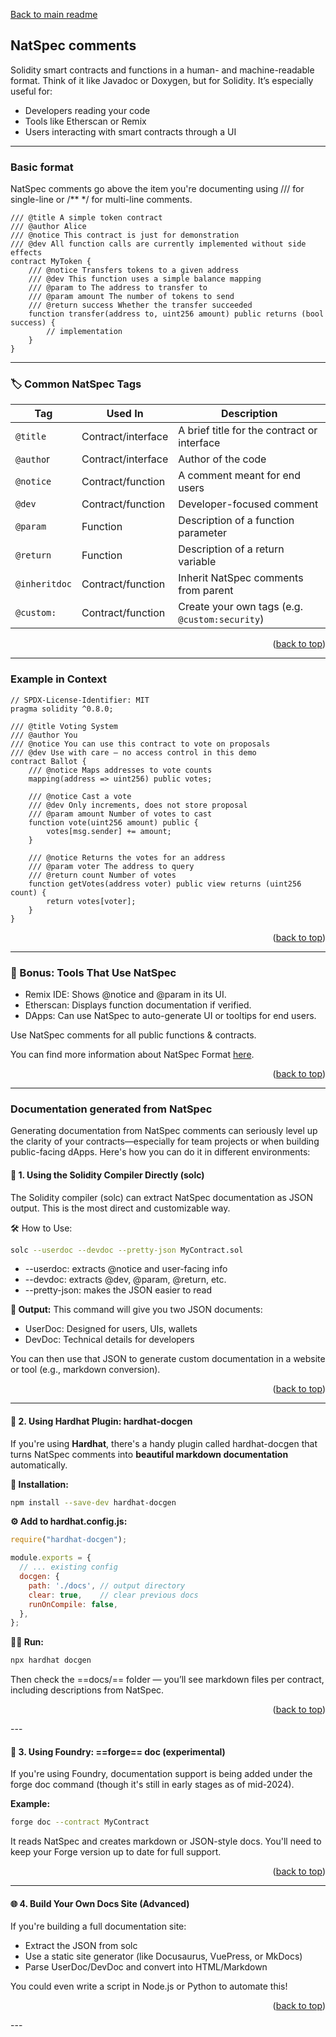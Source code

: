 
<a id="readme-top"></a>
<p align="left"><a href="./README.md">Back to main readme</a></p>

## NatSpec comments

Solidity smart contracts and functions in a human- and machine-readable format. Think of it like Javadoc or Doxygen, but for Solidity. It’s especially useful for:
- Developers reading your code
- Tools like Etherscan or Remix
- Users interacting with smart contracts through a UI

---

### Basic format

NatSpec comments go above the item you're documenting using /// for single-line or /** */ for multi-line comments.
```solidity
/// @title A simple token contract
/// @author Alice
/// @notice This contract is just for demonstration
/// @dev All function calls are currently implemented without side effects
contract MyToken {
    /// @notice Transfers tokens to a given address
    /// @dev This function uses a simple balance mapping
    /// @param to The address to transfer to
    /// @param amount The number of tokens to send
    /// @return success Whether the transfer succeeded
    function transfer(address to, uint256 amount) public returns (bool success) {
        // implementation
    }
}
```
---

### 🏷️ Common NatSpec Tags

| Tag           | Used In             | Description                                           |
|---------------|---------------------|-------------------------------------------------------|
| `@title`      | Contract/interface  | A brief title for the contract or interface           |
| `@autho`r     | Contract/interface  | Author of the code                                    |
| `@notice`     | Contract/function   | A comment meant for end users                         |
| `@dev`        | Contract/function   | Developer-focused comment                             |
| `@param`      | Function            | Description of a function parameter                   |
| `@return`     | Function            | Description of a return variable                      |
| `@inheritdoc` | Contract/function   | Inherit NatSpec comments from parent                  |
| `@custom:`    | Contract/function   | Create your own tags (e.g. `@custom:security`)        |


<p align="right">(<a href="#readme-top">back to top</a>)</p>

---

###  Example in Context

```solidity
// SPDX-License-Identifier: MIT
pragma solidity ^0.8.0;

/// @title Voting System
/// @author You
/// @notice You can use this contract to vote on proposals
/// @dev Use with care — no access control in this demo
contract Ballot {
    /// @notice Maps addresses to vote counts
    mapping(address => uint256) public votes;

    /// @notice Cast a vote
    /// @dev Only increments, does not store proposal
    /// @param amount Number of votes to cast
    function vote(uint256 amount) public {
        votes[msg.sender] += amount;
    }

    /// @notice Returns the votes for an address
    /// @param voter The address to query
    /// @return count Number of votes
    function getVotes(address voter) public view returns (uint256 count) {
        return votes[voter];
    }
}
```

<p align="right">(<a href="#readme-top">back to top</a>)</p>

---
### 🧪 Bonus: Tools That Use NatSpec

- Remix IDE: Shows @notice and @param in its UI.
- Etherscan: Displays function documentation if verified.
- DApps: Can use NatSpec to auto-generate UI or tooltips for end users.


Use NatSpec comments for all public functions & contracts.

You can find more information about NatSpec Format [here](https://docs.soliditylang.org/en/latest/natspec-format.html).

<p align="right">(<a href="#readme-top">back to top</a>)</p>

---
### Documentation generated from NatSpec

Generating documentation from NatSpec comments can seriously level up the clarity of your contracts—especially for team projects or when building public-facing dApps. Here's how you can do it in different environments:

#### 📘 1. Using the Solidity Compiler Directly (solc)

The Solidity compiler (solc) can extract NatSpec documentation as JSON output. This is the most direct and customizable way.

🛠️ How to Use:
```bash
solc --userdoc --devdoc --pretty-json MyContract.sol
```
- --userdoc: extracts @notice and user-facing info
- --devdoc: extracts @dev, @param, @return, etc.
- --pretty-json: makes the JSON easier to read

**📄 Output:**
This command will give you two JSON documents:
- UserDoc: Designed for users, UIs, wallets
- DevDoc: Technical details for developers

You can then use that JSON to generate custom documentation in a website or tool (e.g., markdown conversion).

<p align="right">(<a href="#readme-top">back to top</a>)</p>

---

#### 🔧 2. Using Hardhat Plugin: hardhat-docgen
If you're using **Hardhat**, there's a handy plugin called hardhat-docgen that turns NatSpec comments into **beautiful markdown documentation** automatically.

**🔌 Installation:**
```bash
npm install --save-dev hardhat-docgen
```

**⚙️ Add to hardhat.config.js:**
```js
require("hardhat-docgen");

module.exports = {
  // ... existing config
  docgen: {
    path: './docs', // output directory
    clear: true,    // clear previous docs
    runOnCompile: false,
  },
};
```

**🏃‍♂️ Run:**
```bash
npx hardhat docgen
```

Then check the ==docs/== folder — you’ll see markdown files per contract, including descriptions from NatSpec.

<p align="right">(<a href="#readme-top">back to top</a>)</p>
--- 

#### 🧰 3. Using Foundry: ==forge== doc (experimental)

If you're using Foundry, documentation support is being added under the forge doc command (though it's still in early stages as of mid-2024).

**Example:**
```bash
forge doc --contract MyContract
```

It reads NatSpec and creates markdown or JSON-style docs. You'll need to keep your Forge version up to date for full support.

<p align="right">(<a href="#readme-top">back to top</a>)</p>

---
#### 🌐 4. Build Your Own Docs Site (Advanced)

If you're building a full documentation site:
- Extract the JSON from solc
- Use a static site generator (like Docusaurus, VuePress, or MkDocs)
- Parse UserDoc/DevDoc and convert into HTML/Markdown


You could even write a script in Node.js or Python to automate this!


<p align="right">(<a href="#readme-top">back to top</a>)</p>
---